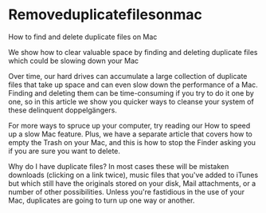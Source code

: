# Removeduplicatefilesonmac
How to find and delete duplicate files on Mac

We show how to clear valuable space by finding and deleting duplicate files which could be slowing down your Mac


Over time, our hard drives can accumulate a large collection of duplicate files that take up space and can even slow down the performance of a Mac. Finding and deleting them can be time-consuming if you try to do it one by one, so in this article we show you quicker ways to cleanse your system of these delinquent doppelgängers.

For more ways to spruce up your computer, try reading our How to speed up a slow Mac feature. Plus, we have a separate article that covers how to empty the Trash on your Mac,  and this is how to stop the Finder asking you if you are sure you want to delete.

Why do I have duplicate files?
In most cases these will be mistaken downloads (clicking on a link twice), music files that you've added to iTunes but which still have the originals stored on your disk, Mail attachments, or a number of other possibilities. Unless you're fastidious in the use of your Mac, duplicates are going to turn up one way or another.
